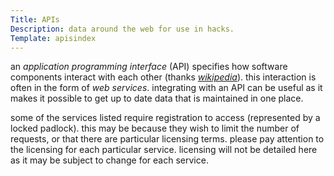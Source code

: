 ```yaml
---
Title: APIs
Description: data around the web for use in hacks.
Template: apisindex
---
```


an *application programming interface* (API) specifies how software components interact with each other (thanks *[wikipedia](http://en.wikipedia.org/wiki/Application_programming_interface)*).  this interaction is often in the form of *web services*.  integrating with an API can be useful as it makes it possible to get up to date data that is maintained in one place.

some of the services listed require registration to access (represented by a locked padlock).  this may be because they wish to limit the number of requests, or that there are particular licensing terms.  please pay attention to the licensing for each particular service.  licensing will not be detailed here as it may be subject to change for each service.